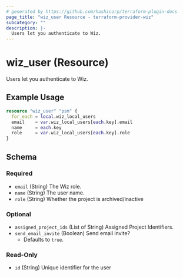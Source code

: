 ```yaml
---
# generated by https://github.com/hashicorp/terraform-plugin-docs
page_title: "wiz_user Resource - terraform-provider-wiz"
subcategory: ""
description: |-
  Users let you authenticate to Wiz.
---
```


# wiz_user (Resource)

Users let you authenticate to Wiz.

## Example Usage

```terraform
resource "wiz_user" "psm" {
  for_each = local.wiz_local_users
  email    = var.wiz_local_users[each.key].email
  name     = each.key
  role     = var.wiz_local_users[each.key].role
}
```

<!-- schema generated by tfplugindocs -->
## Schema

### Required

- `email` (String) The Wiz role.
- `name` (String) The user name.
- `role` (String) Whether the project is archived/inactive

### Optional

- `assigned_project_ids` (List of String) Assigned Project Identifiers.
- `send_email_invite` (Boolean) Send email invite?
    - Defaults to `true`.

### Read-Only

- `id` (String) Unique identifier for the user


